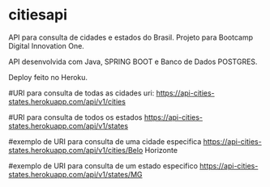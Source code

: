 # citiesapi

API para consulta de cidades e estados do Brasil. Projeto para Bootcamp Digital Innovation One.

API desenvolvida com Java,  SPRING BOOT e Banco de Dados POSTGRES.

Deploy feito no Heroku.

#URI para consulta de todas as cidades
uri: https://api-cities-states.herokuapp.com/api/v1/cities

#URI para consulta de todos os estados
https://api-cities-states.herokuapp.com/api/v1/states

#exemplo de URI para consulta de uma cidade especifica 
https://api-cities-states.herokuapp.com/api/v1/cities/Belo Horizonte

#exemplo de URI para consulta de um estado especifico
https://api-cities-states.herokuapp.com/api/v1/states/MG



